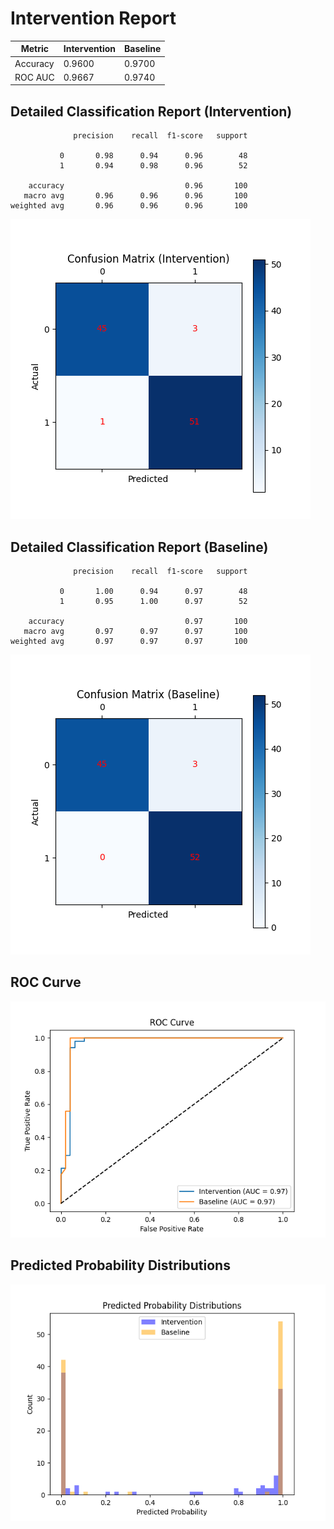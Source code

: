
# Intervention Report

| Metric           | Intervention | Baseline |
|------------------|--------------|----------|
| Accuracy         | 0.9600     | 0.9700   |
| ROC AUC          | 0.9667     | 0.9740   |

## Detailed Classification Report (Intervention)

```
              precision    recall  f1-score   support

           0       0.98      0.94      0.96        48
           1       0.94      0.98      0.96        52

    accuracy                           0.96       100
   macro avg       0.96      0.96      0.96       100
weighted avg       0.96      0.96      0.96       100

```
![Confusion Matrix (Intervention)](/intervention_reports/f3378_m0.01_a10.0/confusion_matrix_intervention.png)

## Detailed Classification Report (Baseline)

```
              precision    recall  f1-score   support

           0       1.00      0.94      0.97        48
           1       0.95      1.00      0.97        52

    accuracy                           0.97       100
   macro avg       0.97      0.97      0.97       100
weighted avg       0.97      0.97      0.97       100

```
![Confusion Matrix (Baseline)](/intervention_reports/f3378_m0.01_a10.0/confusion_matrix_baseline.png)

## ROC Curve

![ROC Curve](/intervention_reports/f3378_m0.01_a10.0/roc_curve.png)

## Predicted Probability Distributions

![Probability Distributions](/intervention_reports/f3378_m0.01_a10.0/probability_distributions.png)
